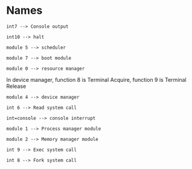 # Names

`int7 --> Console output`

`int10 --> halt`

`module 5 --> scheduler`

`module 7 --> boot module`

`module 0 --> resource manager`

In device manager, function 8 is Terminal Acquire, function 9 is Terminal Release

`module 4 --> device manager`

`int 6 --> Read system call`

`int=console --> console interrupt`

`module 1 --> Process manager module`

`module 2 --> Memory manager module`

`int 9 --> Exec system call`

`int 8 --> Fork system call`
